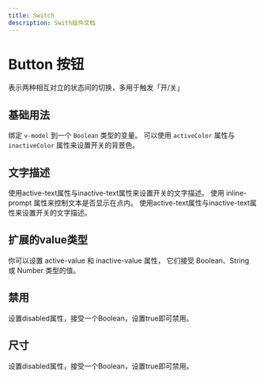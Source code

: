 ```yaml
---
title: Switch
description: Swith组件文档
---
```


# Button 按钮

表示两种相互对立的状态间的切换，多用于触发「开/关」

## 基础用法

绑定 `v-model` 到一个 `Boolean` 类型的变量。 可以使用 `activeColor` 属性与 `inactiveColor` 属性来设置开关的背景色。

<preview path="../demo/Switch/Basic.vue" title="基础用法" description="Switch 组件的基础用法"></preview>

## 文字描述

使用active-text属性与inactive-text属性来设置开关的文字描述。 使用 inline-prompt 属性来控制文本是否显示在点内。
使用active-text属性与inactive-text属性来设置开关的文字描述。
<preview path="../demo/Switch/Text.vue" title="文字描述" ></preview>

## 扩展的value类型

你可以设置 active-value 和 inactive-value 属性， 它们接受 Boolean、String 或 Number 类型的值。

<preview path="../demo/Switch/NumberValue.vue" title="扩展的value类型" ></preview>

## 禁用

设置disabled属性，接受一个Boolean，设置true即可禁用。
<preview path="../demo/Switch/Disabled.vue" title="禁用" ></preview>

## 尺寸

设置disabled属性，接受一个Boolean，设置true即可禁用。
<preview path="../demo/Switch/Size.vue" title="尺寸大小" ></preview>
